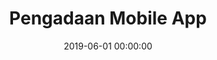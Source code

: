 ---
layout: inner
position: left
title: 'Pengadaan Mobile App'
lead_text: 'Programmed the Android App.'
tags: ['Kotlin', 'Android SDK']
featured_image: ['/img/posts/pengadaan.png']
date: 2019-06-01 00:00:00
categories: ['Mobile Dev']
project_link: ''
button_icon: ''
button_text: ''
order: 22
visible: 1
company: 'Suitmedia, PT'
---